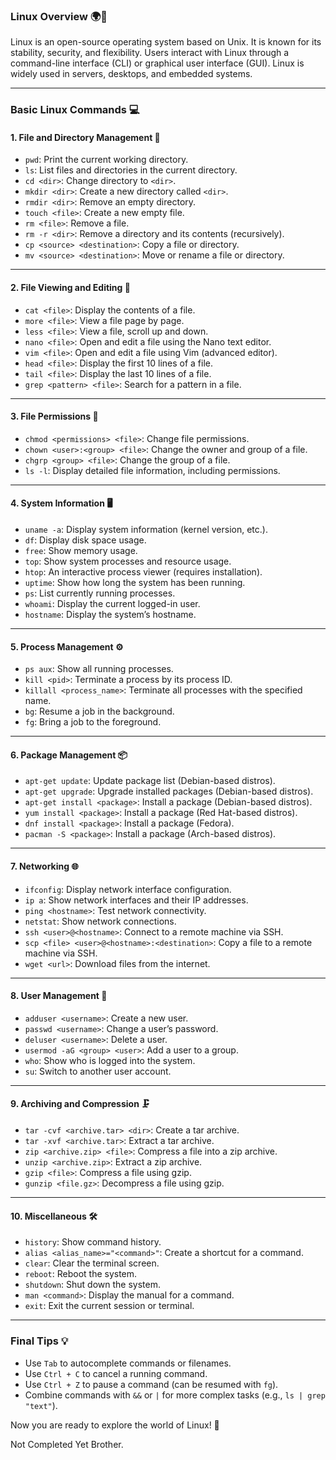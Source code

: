 ### Linux Overview 🌍🐧

Linux is an open-source operating system based on Unix. It is known for its stability, security, and flexibility. Users interact with Linux through a command-line interface (CLI) or graphical user interface (GUI). Linux is widely used in servers, desktops, and embedded systems.

---

### Basic Linux Commands 💻

#### 1. **File and Directory Management 📂**
   - `pwd`: Print the current working directory.
   - `ls`: List files and directories in the current directory.
   - `cd <dir>`: Change directory to `<dir>`.
   - `mkdir <dir>`: Create a new directory called `<dir>`.
   - `rmdir <dir>`: Remove an empty directory.
   - `touch <file>`: Create a new empty file.
   - `rm <file>`: Remove a file.
   - `rm -r <dir>`: Remove a directory and its contents (recursively).
   - `cp <source> <destination>`: Copy a file or directory.
   - `mv <source> <destination>`: Move or rename a file or directory.
   
---

#### 2. **File Viewing and Editing 📝**
   - `cat <file>`: Display the contents of a file.
   - `more <file>`: View a file page by page.
   - `less <file>`: View a file, scroll up and down.
   - `nano <file>`: Open and edit a file using the Nano text editor.
   - `vim <file>`: Open and edit a file using Vim (advanced editor).
   - `head <file>`: Display the first 10 lines of a file.
   - `tail <file>`: Display the last 10 lines of a file.
   - `grep <pattern> <file>`: Search for a pattern in a file.
   
---

#### 3. **File Permissions 🔐**
   - `chmod <permissions> <file>`: Change file permissions.
   - `chown <user>:<group> <file>`: Change the owner and group of a file.
   - `chgrp <group> <file>`: Change the group of a file.
   - `ls -l`: Display detailed file information, including permissions.
   
---

#### 4. **System Information 🖥️**
   - `uname -a`: Display system information (kernel version, etc.).
   - `df`: Display disk space usage.
   - `free`: Show memory usage.
   - `top`: Show system processes and resource usage.
   - `htop`: An interactive process viewer (requires installation).
   - `uptime`: Show how long the system has been running.
   - `ps`: List currently running processes.
   - `whoami`: Display the current logged-in user.
   - `hostname`: Display the system’s hostname.

---

#### 5. **Process Management ⚙️**
   - `ps aux`: Show all running processes.
   - `kill <pid>`: Terminate a process by its process ID.
   - `killall <process_name>`: Terminate all processes with the specified name.
   - `bg`: Resume a job in the background.
   - `fg`: Bring a job to the foreground.
   
---

#### 6. **Package Management 📦**
   - `apt-get update`: Update package list (Debian-based distros).
   - `apt-get upgrade`: Upgrade installed packages (Debian-based distros).
   - `apt-get install <package>`: Install a package (Debian-based distros).
   - `yum install <package>`: Install a package (Red Hat-based distros).
   - `dnf install <package>`: Install a package (Fedora).
   - `pacman -S <package>`: Install a package (Arch-based distros).
   
---

#### 7. **Networking 🌐**
   - `ifconfig`: Display network interface configuration.
   - `ip a`: Show network interfaces and their IP addresses.
   - `ping <hostname>`: Test network connectivity.
   - `netstat`: Show network connections.
   - `ssh <user>@<hostname>`: Connect to a remote machine via SSH.
   - `scp <file> <user>@<hostname>:<destination>`: Copy a file to a remote machine via SSH.
   - `wget <url>`: Download files from the internet.
   
---

#### 8. **User Management 👤**
   - `adduser <username>`: Create a new user.
   - `passwd <username>`: Change a user’s password.
   - `deluser <username>`: Delete a user.
   - `usermod -aG <group> <user>`: Add a user to a group.
   - `who`: Show who is logged into the system.
   - `su`: Switch to another user account.
   
---

#### 9. **Archiving and Compression 🗜️**
   - `tar -cvf <archive.tar> <dir>`: Create a tar archive.
   - `tar -xvf <archive.tar>`: Extract a tar archive.
   - `zip <archive.zip> <file>`: Compress a file into a zip archive.
   - `unzip <archive.zip>`: Extract a zip archive.
   - `gzip <file>`: Compress a file using gzip.
   - `gunzip <file.gz>`: Decompress a file using gzip.
   
---

#### 10. **Miscellaneous 🛠️**
   - `history`: Show command history.
   - `alias <alias_name>="<command>"`: Create a shortcut for a command.
   - `clear`: Clear the terminal screen.
   - `reboot`: Reboot the system.
   - `shutdown`: Shut down the system.
   - `man <command>`: Display the manual for a command.
   - `exit`: Exit the current session or terminal.

---

### Final Tips 💡
- Use `Tab` to autocomplete commands or filenames.
- Use `Ctrl + C` to cancel a running command.
- Use `Ctrl + Z` to pause a command (can be resumed with `fg`).
- Combine commands with `&&` or `|` for more complex tasks (e.g., `ls | grep "text"`).

Now you are ready to explore the world of Linux! 🚀

Not Completed Yet Brother.
